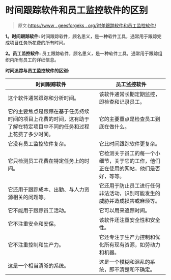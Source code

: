 # 时间跟踪软件和员工监控软件的区别

> 原文:[https://www . geesforgeks . org/时差跟踪软件和员工监控软件/](https://www.geeksforgeeks.org/difference-between-time-tracking-software-and-employee-monitoring-software/)

**1。时间跟踪软件:**
时间跟踪软件，顾名思义，是一种软件工具，通常用于跟踪完成项目任务所花费的所有时间。

**2。员工监控软件:**
员工跟踪软件，顾名思义，是一种软件工具，通常用于跟踪组织内所有员工的详细信息。

**时间追踪与员工监控软件的区别:**

<center>

| 时间跟踪软件 | 员工监控软件 |
| --- | --- |
| 这个软件通常跟踪和分析时间。 | 该软件通常长期定期监控，即检查和记录员工。 |
| 它的主要焦点是跟踪在基于任务持续时间的项目上花费的时间，这有助于了解在特定项目中不同的任务和过程上花费了多少时间。 | 它的主要重点是检查员工到底在做什么。 |
| 它没有员工监控软件复杂。 | 它比时间跟踪软件更复杂。 |
| 它只检测员工花费在特定任务上的时间。 | 它检测关于员工的每一个小细节，关于它的工作，他们正在使用的网站，他们是否好，等等。 |
| 它还用于跟踪成本、出勤、与人力资源相关的问题等。 | 它还用于防止员工进行任何非法活动，识别可能发生的威胁并造成损害或麻烦等。 |
| 它不能用于跟踪员工活动。 | 它可以用来追踪时间。 |
| 它不注重安全和安保。 | 该软件还注重安全性和安全性。 |
| 它不注重控制和生产力。 | 它还专注于生产力控制和优化所有现有资源，如劳动力和机器。 |
| 这是一个相当清晰的系统。 | 这是一个模糊和混乱的系统，即不清楚和不确定。 |

</center>